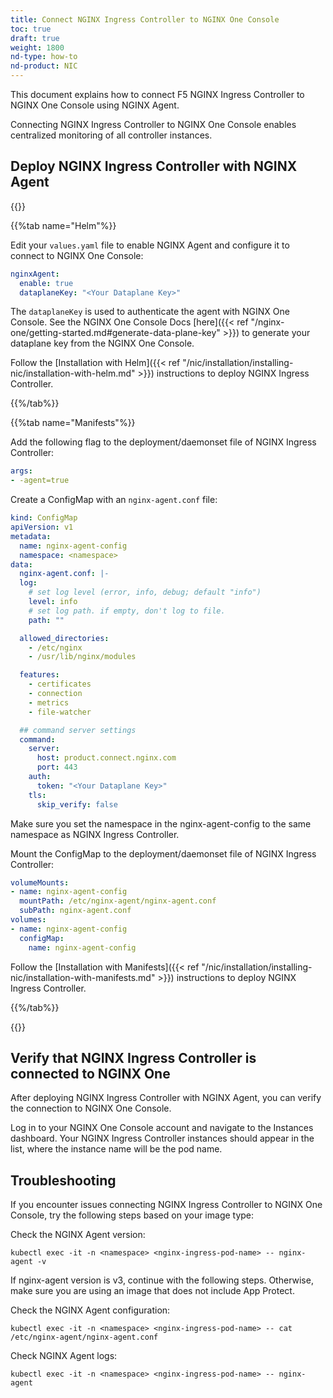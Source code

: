 ```yaml
---
title: Connect NGINX Ingress Controller to NGINX One Console
toc: true
draft: true
weight: 1800
nd-type: how-to
nd-product: NIC
---
```


This document explains how to connect F5 NGINX Ingress Controller to NGINX One Console using NGINX Agent.

Connecting NGINX Ingress Controller to NGINX One Console enables centralized monitoring of all controller instances.

## Deploy NGINX Ingress Controller with NGINX Agent

{{<tabs name="deploy-config-resource">}}

{{%tab name="Helm"%}}

Edit your `values.yaml` file to enable NGINX Agent and configure it to connect to NGINX One Console:
```yaml
nginxAgent:
  enable: true
  dataplaneKey: "<Your Dataplane Key>"
```

 The `dataplaneKey` is used to authenticate the agent with NGINX One Console. See the NGINX One Console Docs [here]({{< ref "/nginx-one/getting-started.md#generate-data-plane-key" >}}) to generate your dataplane key from the NGINX One Console.


Follow the [Installation with Helm]({{< ref "/nic/installation/installing-nic/installation-with-helm.md" >}}) instructions to deploy NGINX Ingress Controller.

{{%/tab%}}

{{%tab name="Manifests"%}}

Add the following flag to the deployment/daemonset file of NGINX Ingress Controller:

```yaml
args:
- -agent=true
```

Create a ConfigMap with an `nginx-agent.conf` file:

```yaml
kind: ConfigMap
apiVersion: v1
metadata:
  name: nginx-agent-config
  namespace: <namespace>
data:
  nginx-agent.conf: |-
  log:
    # set log level (error, info, debug; default "info")
    level: info
    # set log path. if empty, don't log to file.
    path: ""

  allowed_directories:
    - /etc/nginx
    - /usr/lib/nginx/modules

  features:
    - certificates
    - connection
    - metrics
    - file-watcher

  ## command server settings
  command:
    server:
      host: product.connect.nginx.com
      port: 443
    auth:
      token: "<Your Dataplane Key>"
    tls:
      skip_verify: false
```      
  
Make sure you set the namespace in the nginx-agent-config to the same namespace as NGINX Ingress Controller.

Mount the ConfigMap to the deployment/daemonset file of NGINX Ingress Controller:

```yaml
volumeMounts:
- name: nginx-agent-config
  mountPath: /etc/nginx-agent/nginx-agent.conf
  subPath: nginx-agent.conf
volumes:
- name: nginx-agent-config
  configMap:
    name: nginx-agent-config
```

Follow the [Installation with Manifests]({{< ref "/nic/installation/installing-nic/installation-with-manifests.md" >}}) instructions to deploy NGINX Ingress Controller.

{{%/tab%}}

{{</tabs>}}

## Verify that NGINX Ingress Controller is connected to NGINX One

After deploying NGINX Ingress Controller with NGINX Agent, you can verify the connection to NGINX One Console.

Log in to your NGINX One Console account and navigate to the Instances dashboard. Your NGINX Ingress Controller instances should appear in the list, where the instance name will be the pod name.

## Troubleshooting

If you encounter issues connecting NGINX Ingress Controller to NGINX One Console, try the following steps based on your image type:

Check the NGINX Agent version:

```shell
kubectl exec -it -n <namespace> <nginx-ingress-pod-name> -- nginx-agent -v
```
  
If nginx-agent version is v3, continue with the following steps.
Otherwise, make sure you are using an image that does not include App Protect. 

Check the NGINX Agent configuration:

```shell
kubectl exec -it -n <namespace> <nginx-ingress-pod-name> -- cat /etc/nginx-agent/nginx-agent.conf
```

Check NGINX Agent logs:

```shell
kubectl exec -it -n <namespace> <nginx-ingress-pod-name> -- nginx-agent
```
